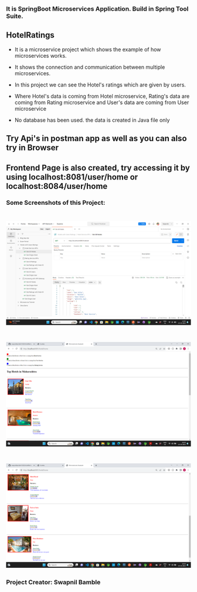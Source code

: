 

### It is SpringBoot Microservices Application. Build in Spring Tool Suite.

## HotelRatings
- It is a microservice project which shows the example of how microservices works.
-  It shows the connection and communication between multiple microservices.

-  In this project we can see the Hotel's ratings which are given by users.
-  Where Hotel's data is coming from Hotel microservice, Rating's data are coming from Rating microservice and User's data are coming from User microservice
-  No database has been used. the data is created in Java file only





 ## Try Api's in postman app as well as you can also try in Browser
 ## Frontend Page is also created, try accessing it by using localhost:8081/user/home or localhost:8084/user/home



### Some Screenshots of this Project:
![Postman example](a1.png)
==================================================================================================================================================================
![Eg1](a2.png)
==================================================================================================================================================================
![Eg2](a3.png)
==================================================================================================================================================================



### Project Creator: Swapnil Bamble


